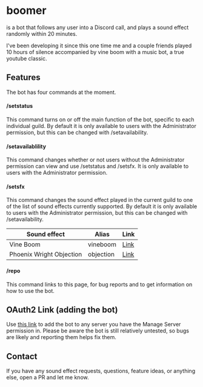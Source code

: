 # boomer
is a bot that follows any user into a Discord call, and plays a sound effect randomly within 20 minutes.

I've been developing it since this one time me and a couple friends played 10 hours of silence accompanied by vine boom with a music bot, a true youtube classic.

## Features
The bot has four commands at the moment.

#### /setstatus
This command turns on or off the main function of the bot, specific to each individual guild. By default it is only available to users with the Administrator permission, but this can be changed with /setavailability.

#### /setavailablility
This command changes whether or not users without the Administrator permission can view and use /setstatus and /setsfx. It is only available to users with the Administrator permission.

#### /setsfx
This command changes the sound effect played in the current guild to one of the list of sound effects currently supported. By default it is only available to users with the Administrator permission, but this can be changed with /setavailability.

Sound effect | Alias    | Link
------------ | -------- | ----
Vine Boom    | vineboom | [Link](https://www.youtube.com/watch?v=829pvBHyG6I)
Phoenix Wright Objection | objection | [Link](https://www.youtube.com/watch?v=829pvBHyG6I)

#### /repo
This command links to this page, for bug reports and to get information on how to use the bot.

## OAuth2 Link (adding the bot)
Use [this link](https://discord.com/api/oauth2/authorize?client_id=101284lolLmaoThisBotDoesntWorkSoIBrokeTheLinkSoNooneCouldAddItAndThusBeDisappointed7083629334548&permissions=2150632480&scope=bot) to add the bot to any server you have the Manage Server permission in. Please be aware the bot is still relatively untested, so bugs are likely and reporting them helps fix them.

## Contact
If you have any sound effect requests, questions, feature ideas, or anything else, open a PR and let me know.

